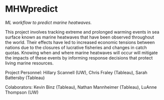# MHWpredict
*ML workflow to predict marine heatwaves.* 

This project involves tracking extreme and prolonged warming events in sea surface known as marine heatwaves that have been observed throughout the world. Their effects have led to increased economic tensions between nations due to the closures of lucrative fisheries and changes in catch quotas. Knowing when and where marine heatwaves will occur will mitigate the impacts of these events by informing response decisions that protect living marine resources.

Project Personnel: Hillary Scannell (UW), Chris Fraley (Tableau), Sarah Battersby (Tableau)
        
Colaborators: Kevin Binz (Tableau), Nathan Mannheimer (Tableau), LuAnne Thompson (UW)
        
        
